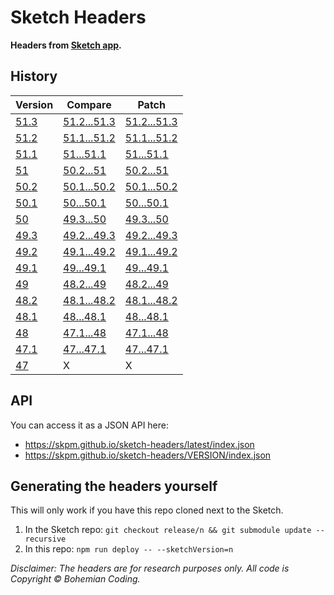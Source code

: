 # Sketch Headers

**Headers from [Sketch app](http://www.sketchapp.com).**

## History

| Version                                              | Compare | Patch |
| ---------------------------------------------------- | ------- | ----- |
| [51.3](https://github.com/skpm/sketch-headers/tree/51.3) | [51.2...51.3](https://github.com/skpm/sketch-headers/compare/51.2...51.3) | [51.2...51.3](https://github.com/skpm/sketch-headers/compare/51.2...51.3.diff) |
| [51.2](https://github.com/skpm/sketch-headers/tree/51.2) | [51.1...51.2](https://github.com/skpm/sketch-headers/compare/51.1...51.2) | [51.1...51.2](https://github.com/skpm/sketch-headers/compare/51.1...51.2.diff) |
| [51.1](https://github.com/skpm/sketch-headers/tree/51.1) | [51...51.1](https://github.com/skpm/sketch-headers/compare/51...51.1) | [51...51.1](https://github.com/skpm/sketch-headers/compare/51...51.1.diff) |
| [51](https://github.com/skpm/sketch-headers/tree/51) | [50.2...51](https://github.com/skpm/sketch-headers/compare/50.2...51) | [50.2...51](https://github.com/skpm/sketch-headers/compare/50.2...51.diff) |
| [50.2](https://github.com/skpm/sketch-headers/tree/50.2) | [50.1...50.2](https://github.com/skpm/sketch-headers/compare/50.1...50.2) | [50.1...50.2](https://github.com/skpm/sketch-headers/compare/50.1...50.2.diff) |
| [50.1](https://github.com/skpm/sketch-headers/tree/50.1) | [50...50.1](https://github.com/skpm/sketch-headers/compare/50...50.1) | [50...50.1](https://github.com/skpm/sketch-headers/compare/50...50.1.diff) |
| [50](https://github.com/skpm/sketch-headers/tree/50) | [49.3...50](https://github.com/skpm/sketch-headers/compare/49.3...50) | [49.3...50](https://github.com/skpm/sketch-headers/compare/49.3...50.diff) |
| [49.3](https://github.com/skpm/sketch-headers/tree/49.3) | [49.2...49.3](https://github.com/skpm/sketch-headers/compare/49.2...49.3) | [49.2...49.3](https://github.com/skpm/sketch-headers/compare/49.2...49.3.diff) |
| [49.2](https://github.com/skpm/sketch-headers/tree/49.2) | [49.1...49.2](https://github.com/skpm/sketch-headers/compare/49.1...49.2) | [49.1...49.2](https://github.com/skpm/sketch-headers/compare/49.1...49.2.diff) |
| [49.1](https://github.com/skpm/sketch-headers/tree/49.1) | [49...49.1](https://github.com/skpm/sketch-headers/compare/49...49.1) | [49...49.1](https://github.com/skpm/sketch-headers/compare/49...49.1.diff) |
| [49](https://github.com/skpm/sketch-headers/tree/49) | [48.2...49](https://github.com/skpm/sketch-headers/compare/48.2...49) | [48.2...49](https://github.com/skpm/sketch-headers/compare/48.2...49.diff) |
| [48.2](https://github.com/skpm/sketch-headers/tree/48.2) | [48.1...48.2](https://github.com/skpm/sketch-headers/compare/48.1...48.2) | [48.1...48.2](https://github.com/skpm/sketch-headers/compare/48.1...48.2.diff) |
| [48.1](https://github.com/skpm/sketch-headers/tree/48.1) | [48...48.1](https://github.com/skpm/sketch-headers/compare/48...48.1) | [48...48.1](https://github.com/skpm/sketch-headers/compare/48...48.1.diff) |
| [48](https://github.com/skpm/sketch-headers/tree/48) | [47.1...48](https://github.com/skpm/sketch-headers/compare/47.1...48) | [47.1...48](https://github.com/skpm/sketch-headers/compare/47.1...48.diff) |
| [47.1](https://github.com/skpm/sketch-headers/tree/47.1) | [47...47.1](https://github.com/skpm/sketch-headers/compare/47...47.1) | [47...47.1](https://github.com/skpm/sketch-headers/compare/47...47.1.diff) |
| [47](https://github.com/skpm/sketch-headers/tree/47) | X       | X     |

## API

You can access it as a JSON API here:

- https://skpm.github.io/sketch-headers/latest/index.json
- https://skpm.github.io/sketch-headers/VERSION/index.json

## Generating the headers yourself

This will only work if you have this repo cloned next to the Sketch.

1. In the Sketch repo: `git checkout release/n && git submodule update --recursive`
2. In this repo: `npm run deploy -- --sketchVersion=n`

_Disclaimer: The headers are for research purposes only. All code is Copyright © Bohemian Coding._
